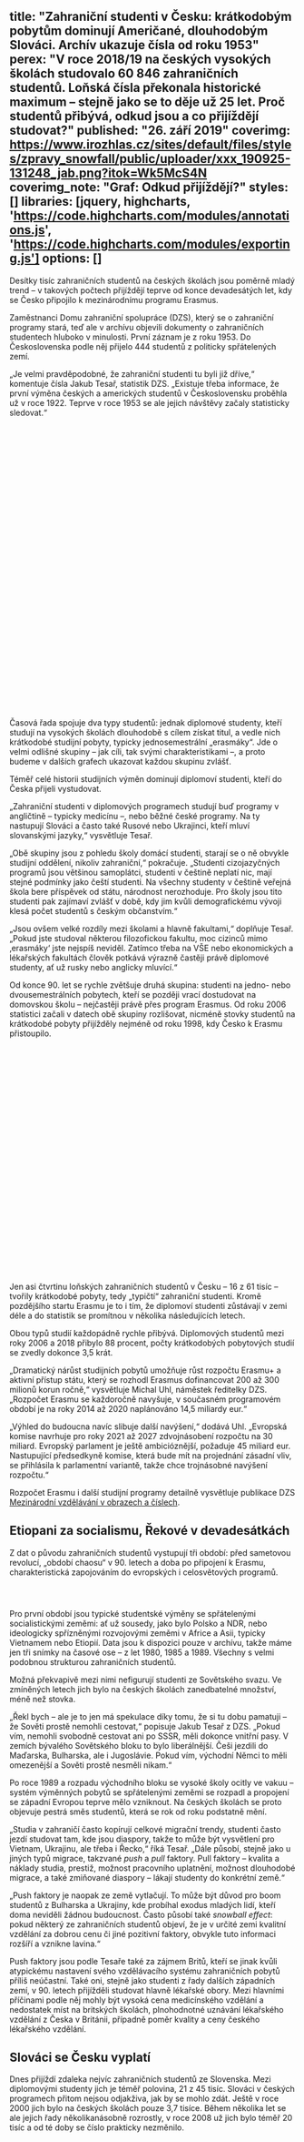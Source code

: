 title: "Zahraniční studenti v Česku: krátkodobým pobytům dominují Američané, dlouhodobým Slováci. Archív ukazuje čísla od roku 1953"
perex: "V roce 2018/19 na českých vysokých školách studovalo 60 846 zahraničních studentů. Loňská čísla překonala historické maximum – stejně jako se to děje už 25 let. Proč studentů přibývá, odkud jsou a co přijíždějí studovat?"
published: "26. září 2019"
coverimg: https://www.irozhlas.cz/sites/default/files/styles/zpravy_snowfall/public/uploader/xxx_190925-131248_jab.png?itok=Wk5McS4N
coverimg_note: "Graf: Odkud přijíždějí?"
styles: []
libraries: [jquery, highcharts, 'https://code.highcharts.com/modules/annotations.js', 'https://code.highcharts.com/modules/exporting.js']
options: []
---

Desítky tisíc zahraničních studentů na českých školách jsou poměrně mladý trend – v takových počtech přijíždějí teprve od konce devadesátých let, kdy se Česko připojilo k mezinárodnímu programu Erasmus.

Zaměstnanci Domu zahraniční spolupráce (DZS), který se o zahraniční programy stará, teď ale v archívu objevili dokumenty o zahraničních studentech hluboko v minulosti. První záznam je z roku 1953. Do Československa podle něj přijelo 444 studentů z politicky spřátelených zemí.

„Je velmi pravděpodobné, že zahraniční studenti tu byli již dříve,“ komentuje čísla Jakub Tesař, statistik DZS. „Existuje třeba informace, že první výměna českých a amerických studentů v Československu proběhla už v roce 1922. Teprve v roce 1953 se ale jejich návštěvy začaly statisticky sledovat.“

<wide><div id="casovarada" style="height: 500px; max-width: 1000px"></div></wide>

Časová řada spojuje dva typy studentů: jednak diplomové studenty, kteří studují na vysokých školách dlouhodobě s cílem získat titul, a vedle nich krátkodobé studijní pobyty, typicky jednosemestrální „erasmáky“. Jde o velmi odlišné skupiny – jak cíli, tak svými charakteristikami –, a proto budeme v dalších grafech ukazovat každou skupinu zvlášť.

Téměř celé historii studijních výměn dominují diplomoví studenti, kteří do Česka přijeli vystudovat.

„Zahraniční studenti v diplomových programech studují buď programy v angličtině – typicky medicínu –, nebo běžné české programy. Na ty nastupují Slováci a často také Rusové nebo Ukrajinci, kteří mluví slovanskými jazyky,“ vysvětluje Tesař.

„Obě skupiny jsou z pohledu školy domácí studenti, starají se o ně obvykle studijní oddělení, nikoliv zahraniční,“ pokračuje. „Studenti cizojazyčných programů jsou většinou samoplátci, studenti v češtině neplatí nic, mají stejné podmínky jako čeští studenti. Na všechny studenty v češtině veřejná škola bere příspěvek od státu, národnost nerozhoduje. Pro školy jsou tito studenti pak zajímaví zvlášť v době, kdy jim kvůli demografickému vývoji klesá počet studentů s českým občanstvím.“

„Jsou ovšem velké rozdíly mezi školami a hlavně fakultami,“ doplňuje Tesař. „Pokud jste studoval některou filozofickou fakultu, moc cizinců mimo ‚erasmáky‘ jste nejspíš neviděl. Zatímco třeba na VŠE nebo ekonomických a lékařských fakultách člověk potkává výrazně častěji právě diplomové studenty, ať už rusky nebo anglicky mluvící.“

Od konce 90. let se rychle zvětšuje druhá skupina: studenti na jedno- nebo dvousemestrálních pobytech, kteří se později vrací dostudovat na domovskou školu – nejčastěji právě přes program Erasmus. Od roku 2006 statistici začali v datech obě skupiny rozlišovat, nicméně stovky studentů na krátkodobé pobyty přijížděly nejméně od roku 1998, kdy Česko k Erasmu přistoupilo.

<div id="detail" style="height: 400px; max-width: 600px"></div>

Jen asi čtvrtinu loňských zahraničních studentů v Česku – 16 z 61 tisíc – tvořily krátkodobé pobyty, tedy „typičtí“ zahraniční studenti. Kromě pozdějšího startu Erasmu je to i tím, že diplomoví studenti zůstávají v zemi déle a do statistik se promítnou v několika následujících letech.

Obou typů studií každopádně rychle přibývá. Diplomových studentů mezi roky 2006 a 2018 přibylo 88 procent, počty krátkodobých pobytových studií se zvedly dokonce 3,5 krát.

„Dramatický nárůst studijních pobytů umožňuje růst rozpočtu Erasmu+ a aktivní přístup státu, který se rozhodl Erasmus dofinancovat 200 až 300 milionů korun ročně,“ vysvětluje Michal Uhl, náměstek ředitelky DZS. „Rozpočet Erasmu se každoročně navyšuje, v současném programovém období je na roky 2014 až 2020 naplánováno 14,5 miliardy eur.“

„Výhled do budoucna navíc slibuje další navýšení,“ dodává Uhl. „Evropská komise navrhuje pro roky 2021 až 2027 zdvojnásobení rozpočtu na 30 miliard. Evropský parlament je ještě ambicióznější, požaduje 45 miliard eur. Nastupující předsedkyně komise, která bude mít na projednání zásadní vliv, se přihlásila k parlamentní variantě, takže chce trojnásobné navýšení rozpočtu.“

Rozpočet Erasmu i další studijní programy detailně vysvětluje publikace DZS [Mezinárodní vzdělávání v obrazech a číslech](https://www.naerasmusplus.cz/file/4125/dzs_v-cislech.pdf).

## Etiopani za socialismu, Řekové v devadesátkách

Z dat o původu zahraničních studentů vystupují tři období: před sametovou revolucí, „období chaosu“ v 90. letech a doba po připojení k Erasmu, charakteristická zapojováním do evropských i celosvětových programů.

<wide><div style="max-width: 100%; overflow: hidden; display: flex; justify-content: center; flex-wrap: wrap;">
    <div class="chart small" id="top89"></div>
    <div class="chart small" id="top00"></div>
    <div class="chart small" id="top18pob"></div>
    <div class="chart small" id="top18dip"></div>
</div></wide>

Pro první období jsou typické studentské výměny se spřátelenými socialistickými zeměmi: ať už sousedy, jako bylo Polsko a NDR, nebo ideologicky spřízněnými rozvojovými zeměmi v Africe a Asii, typicky Vietnamem nebo Etiopií. Data jsou k dispozici pouze v archívu, takže máme jen tři snímky na časové ose – z let 1980, 1985 a 1989. Všechny s velmi podobnou strukturou zahraničních studentů.

Možná překvapivě mezi nimi nefigurují studenti ze Sovětského svazu. Ve zmíněných letech jich bylo na českých školách zanedbatelné množství, méně než stovka.

„Řekl bych – ale je to jen má spekulace díky tomu, že si tu dobu pamatuji – že Sověti prostě nemohli cestovat,“ popisuje Jakub Tesař z DZS. „Pokud vím, nemohli svobodně cestovat ani po SSSR, měli dokonce vnitřní pasy. V zemích bývalého Sovětského bloku to bylo liberálnější. Češi jezdili do Maďarska, Bulharska, ale i Jugoslávie. Pokud vím, východní Němci to měli omezenější a Sověti prostě nesměli nikam.“

Po roce 1989 a rozpadu východního bloku se vysoké školy ocitly ve vakuu – systém výměnných pobytů se spřátelenými zeměmi se rozpadl a propojení se západní Evropou teprve mělo vzniknout. Na českých školách se proto objevuje pestrá směs studentů, která se rok od roku podstatně mění.

„Studia v zahraničí často kopírují celkové migrační trendy, studenti často jezdí studovat tam, kde jsou diaspory, takže to může být vysvětlení pro Vietnam, Ukrajinu, ale třeba i Řecko,“ říká Tesař. „Dále působí, stejně jako u jiných typů migrace, takzvané _push_ a _pull_ faktory. Pull faktory – kvalita a náklady studia, prestiž, možnost pracovního uplatnění, možnost dlouhodobé migrace, a také zmiňované diaspory – lákají studenty do konkrétní země.“

„Push faktory je naopak ze země vytlačují. To může být důvod pro boom studentů z Bulharska a Ukrajiny, kde probíhal exodus mladých lidí, kteří doma neviděli žádnou budoucnost. Často působí také _snowball effect_: pokud některý ze zahraničních studentů objeví, že je v určité zemi kvalitní vzdělání za dobrou cenu či jiné pozitivní faktory, obvykle tuto informaci rozšíří a vznikne lavina.“

Push faktory jsou podle Tesaře také za zájmem Britů, kteří se jinak kvůli atypickému nastavení svého vzdělávacího systému zahraničních pobytů příliš neúčastní. Také oni, stejně jako studenti z řady dalších západních zemí, v 90. letech přijížděli studovat hlavně lékařské obory. Mezi hlavními příčinami podle něj mohly být vysoká cena medicínského vzdělání a nedostatek míst na britských školách, plnohodnotné uznávání lékařského vzdělání z Česka v Británii, případně poměr kvality a ceny českého lékařského vzdělání.

## Slováci se Česku vyplatí

Dnes přijíždí zdaleka nejvíc zahraničních studentů ze Slovenska. Mezi diplomovými studenty jich je téměř polovina, 21 z 45 tisíc. Slováci v českých programech přitom nejsou odjakživa, jak by se mohlo zdát. Ještě v roce 2000 jich bylo na českých školách pouze 3,7 tisíce. Během několika let se ale jejich řady několikanásobně rozrostly, v roce 2008 už jich bylo téměř 20 tisíc a od té doby se číslo prakticky nezměnilo.

<div id="zemediplom" style="height: 500px; max-width: 600px"></div>

Podle Michala Uhla z DZS přitom nejde o chybu ani změnu metodiky. „Čísla za slovenské studenty jsou v pořádku, nárůst je dán zlepšením kvality českých škol a navýšení studijních kapacit,“ tvrdí.

Vysoký podíl slovenských studentů [mají hlavně brněnské univerzity](https://www.irozhlas.cz/zpravy-domov/slovaci-v-cesku-jsou-mladsi-a-vzdelanejsi-nez-cesi_1707180850_jab); na Masarykově univerzitě v roce 2016 Slováci tvořili 17 procent všech studentů, na Fakultě informatiky jich bylo 49 procent, více než Čechů.

Bývalý rektor Masarykovy univerzity si nicméně slovenské studenty pochvaluje.

„Jsou to lepší studenti, z hlediska kvality studia jsou pro univerzitu přínosem,“ [řekl Bek serveru iROZHLAS.cz před rokem](https://www.irozhlas.cz/zpravy-domov/rektor-mu-socialisticka-vlada-brani-v-pristupu-ke-vzdelani-chce-si-zajistit-volice_201512080600_jbocek). „Platí, že migrují ti lepší studenti. Ať už ze Slovenska k nám, nebo od nás do Anglie. Slováci mají silnou motivaci jít studovat k nám, na Slovensku je s českými kamennými univerzitami srovnatelně kvalitní jenom Univerzita Komenského.“

Že se vstřícnost vůči slovenským studentům Česku vyplatí také ekonomicky, ukazují [studie Ekonomicko-správní fakulty Masarykovy univerzity](https://archiv.ihned.cz/c1-64425310-slovensti-studenti-se-cesku-vyplati-statu-prinasi-650-milionu-rocne) nebo [projekt Kredo ministerstva školství](https://www.novinky.cz/veda-skoly/clanek/studenti-ze-zahranici-prinaseji-statu-miliardu-rocne-326881). Podle nich Slováci během svého studia přinesou české ekonomice na daních 650 milionů, respektive miliardu korun ročně. Ani jedna ze studií navíc neřeší přínos studentů, kteří v Česku zůstanou po získání diplomu.

Další silnou skupinou jsou v současnosti diplomoví studenti ze zemí bývalého Sovětského svazu. Nejčastěji přijíždějí z Ruska, Ukrajiny, Kazachstánu a Běloruska, dohromady jich je přes 11 tisíc.

Nově se o Česko zajímají také studenti z Indie a Číny. Z obou zemí dnes přijíždí téměř desetkrát víc studentů než v roce 2008.

„Zrovna Indie a Čína jsou největší dodavatelé studentů po celém světě,“ upozorňuje statistik DZS Jakub Tesař. „České školy už se naučily s touhle skupinou pracovat. Během posledních let se velice profesionalizovaly: umí studentům vytvořit studijní programy, umí je nalákat, umí se o ně postarat.“

„Studenti si uvědomují, že ne všichni mají finance na studium ve Velké Británii, což je samozřejmě jejich cíl, a udělají si analýzu poměru kvality a ceny,“ doplňuje David Sedmera, proděkan 1. LF UK. „Česká republika jim z toho vychází jako jedna z nejatraktivnějších destinací.“

Jeho škola přijme do mezinárodních programů každoročně zhruba 150 studentů, přihlášek ale dostane desetkrát tolik. Za studium všeobecného lékařství zaplatí zahraniční studenti každoročně 360 tisíc korun.

„Peníze od samoplátců jdou na zkvalitnění výuky, takže by se dalo říct, že tím dotujeme české studenty,“ pokračuje Sedmera. „Částka, kterou dostaneme od univerzity, potažmo od ministerstva, nepokrývá v plné výši naše náklady. Platí se z toho víceméně provoz, to znamená mimo jiné těla, ale také mzdy pedagogů.“

„České vysoké školy se této oblasti čím dál více systematicky věnují,“ upozorňuje také Soňa Lippmann z DZS. „Neustále přibývá nových studijních programů v angličtině, nyní jich školy nabízejí asi tisícovku. Kromě toho nabízejí joint/double degree programy, zvyšují jazykové dovednosti zaměstnanců nebo třeba pořádají přijímací zkoušky v zahraničí. Lépe také zvládají propagaci, účastní se zahraničních veletrhů, využívají k propagaci sociální média i studentské ambasadory.“

„Proto také DZS od roku 2004 provozuje národní iniciativu [Study in the Czech Republic](www.studyin.cz), která propaguje české vysoké školy v zahraničí a podporuje je v internacionalizačních aktivitách,“ dodává Lippmann.

## Pro Američany je Česko 13. nejoblíbenější země

U krátkodobých studijních pobytů je situace jiná – většina studentů přijíždí přes program Erasmus, proto jsou mezi nimi nejčastěji Francouzi, Španělé nebo Němci.

<div id="zemepobyt" style="height: 500px; max-width: 600px"></div>

Nejvíce studentů ale přijíždí ze Spojených států. Před deseti lety jich byla téměř čtvrtina ze všech pobytových studií, dnes je to méně, 16 procent. S 2,6 tisíci studenty v minulém roce ovšem mezi pobytovými studenty i tak dominovali.

„Česká republika je v USA velmi oblíbenou destinací pro programy _study abroad_,“ říká Jakub Tesař z DZS. „Nejčastěji jezdí přes meziuniverzitní dohody. Podle [dat za rok 2016/17](https://www.iie.org/Research-and-Insights/Open-Doors/Data/US-Study-Abroad/Destinations) jsme pro ně byli globálně třináctá nejnavštěvovanější země, v Evropě dokonce sedmí. Je tomu tak z několika důvodů – opět dobrá kvalita v poměru k nákladům, také umístění ve středu Evropy, a proto dobrá možnost cestovat a poznávat Evropu.“

„Američané sem ve větších počtech jezdí už delší dobu, proto je zde specificky pro ně vytvořena dobrá infrastruktura – sídlí tu agentury, jsou vyškolení vyučující, školy se o ně umí postarat. V důsledku toho opět funguje efekt sněhové koule a dobré jméno Česka se mezi zahraničími studenty šíří,“ vysvětluje Tesař.